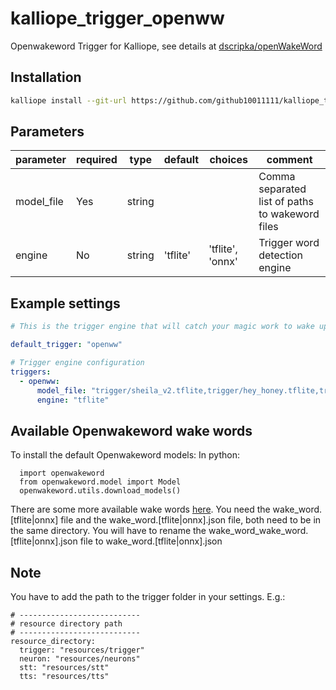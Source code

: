 # kalliope_trigger_openww
Openwakeword Trigger for Kalliope, see details at [dscripka/openWakeWord](https://github.com/dscripka/openWakeWord)

## Installation
```bash
kalliope install --git-url https://github.com/github10011111/kalliope_trigger_openww.git
```

## Parameters

| parameter    | required | type    | default | choices         |  comment                                   |
|--------------|----------|---------|---------|-----------------|---------------------------------------------------|
| model_file   | Yes      | string  |         |                 | Comma separated list of paths to wakeword files
| engine       | No       | string  |'tflite' | 'tflite', 'onnx'| Trigger word detection engine

## Example settings

```yaml
# This is the trigger engine that will catch your magic work to wake up Kalliope.

default_trigger: "openww"

# Trigger engine configuration
triggers:
  - openww:
      model_file: "trigger/sheila_v2.tflite,trigger/hey_honey.tflite,trigger/oww_models/alexa_v0.1.tflite"
      engine: "tflite"

```

## Available Openwakeword wake words
To install the default Openwakeword models:
In python:
```
  import openwakeword
  from openwakeword.model import Model
  openwakeword.utils.download_models()
```

There are some more available wake words [here](https://github.com/fwartner/home-assistant-wakewords-collection). 
You need the wake_word.[tflite|onnx] file and the wake_word.[tflite|onnx].json file, both need to be in the same directory. 
You will have to rename the wake_word_wake_word.[tflite|onnx].json file to wake_word.[tflite|onnx].json

## Note

You have to add the path to the trigger folder in your settings.
E.g.:
```
# ---------------------------
# resource directory path
# ---------------------------
resource_directory:
  trigger: "resources/trigger"
  neuron: "resources/neurons"
  stt: "resources/stt"
  tts: "resources/tts"
```
